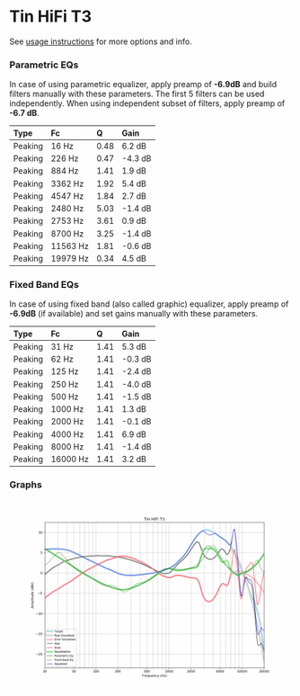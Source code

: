 # Tin HiFi T3
See [usage instructions](https://github.com/jaakkopasanen/AutoEq#usage) for more options and info.

### Parametric EQs
In case of using parametric equalizer, apply preamp of **-6.9dB** and build filters manually
with these parameters. The first 5 filters can be used independently.
When using independent subset of filters, apply preamp of **-6.7 dB**.

| Type    | Fc       |    Q | Gain    |
|:--------|:---------|:-----|:--------|
| Peaking | 16 Hz    | 0.48 | 6.2 dB  |
| Peaking | 226 Hz   | 0.47 | -4.3 dB |
| Peaking | 884 Hz   | 1.41 | 1.9 dB  |
| Peaking | 3362 Hz  | 1.92 | 5.4 dB  |
| Peaking | 4547 Hz  | 1.84 | 2.7 dB  |
| Peaking | 2480 Hz  | 5.03 | -1.4 dB |
| Peaking | 2753 Hz  | 3.61 | 0.9 dB  |
| Peaking | 8700 Hz  | 3.25 | -1.4 dB |
| Peaking | 11563 Hz | 1.81 | -0.6 dB |
| Peaking | 19979 Hz | 0.34 | 4.5 dB  |

### Fixed Band EQs
In case of using fixed band (also called graphic) equalizer, apply preamp of **-6.9dB**
(if available) and set gains manually with these parameters.

| Type    | Fc       |    Q | Gain    |
|:--------|:---------|:-----|:--------|
| Peaking | 31 Hz    | 1.41 | 5.3 dB  |
| Peaking | 62 Hz    | 1.41 | -0.3 dB |
| Peaking | 125 Hz   | 1.41 | -2.4 dB |
| Peaking | 250 Hz   | 1.41 | -4.0 dB |
| Peaking | 500 Hz   | 1.41 | -1.5 dB |
| Peaking | 1000 Hz  | 1.41 | 1.3 dB  |
| Peaking | 2000 Hz  | 1.41 | -0.1 dB |
| Peaking | 4000 Hz  | 1.41 | 6.9 dB  |
| Peaking | 8000 Hz  | 1.41 | -1.4 dB |
| Peaking | 16000 Hz | 1.41 | 3.2 dB  |

### Graphs
![](./Tin%20HiFi%20T3.png)